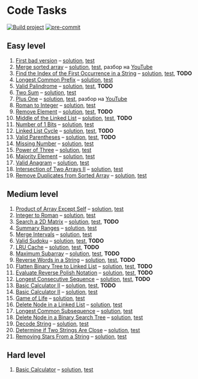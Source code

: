 # Code Tasks

[![Build project](https://github.com/IT-Enduro/code-tasks/actions/workflows/build.yml/badge.svg?branch=master)](https://github.com/IT-Enduro/code-tasks/actions/workflows/build.yml)
[![pre-commit](https://img.shields.io/badge/pre--commit-enabled-brightgreen?logo=pre-commit)](https://github.com/pre-commit/pre-commit)

## Easy level

1. [First bad version](https://leetcode.com/problems/first-bad-version/) – [solution](src/main/kotlin/ru/romanow/FirstBadVersion.kt), [test](src/test/kotlin/ru/romanow/FirstBadVersionTest.kt)
2. [Merge sorted array](https://leetcode.com/problems/merge-sorted-array/) – [solution](src/main/kotlin/ru/romanow/MergeSortedArrays.kt), [test](src/test/kotlin/ru/romanow/MergeSortedArraysTest.kt), разбор на [YouTube](https://youtube.com/watch?v=qEHYFV0f6FQ)
3. [Find the Index of the First Occurrence in a String](https://leetcode.com/problems/find-the-index-of-the-first-occurrence-in-a-string/) – [solution](src/main/kotlin/ru/romanow/FirstOccurrenceInAString.kt), [test](src/test/kotlin/ru/romanow/FirstOccurrenceInAStringTest.kt), **TODO**
4. [Longest Common Prefix](https://leetcode.com/problems/longest-common-prefix/) – [solution](src/main/kotlin/ru/romanow/LongestCommonPrefix.kt), [test](src/test/kotlin/ru/romanow/LongestCommonPrefixTest.kt)
5. [Valid Palindrome](https://leetcode.com/problems/valid-palindrome/) – [solution](src/main/kotlin/ru/romanow/ValidPalindrome.kt), [test](src/test/kotlin/ru/romanow/ValidPalindromeTest.kt), **TODO**
6. [Two Sum](https://leetcode.com/problems/two-sum/) – [solution](src/main/kotlin/ru/romanow/TwoSum.kt), [test](src/test/kotlin/ru/romanow/TwoSumTest.kt)
7. [Plus One](https://leetcode.com/problems/plus-one/) – [solution](src/main/kotlin/ru/romanow/PlusOne.kt), [test](src/test/kotlin/ru/romanow/PlusOneTest.kt), разбор на [YouTube](https://www.youtube.com/watch?v=tKVFK1kVzyI)
8. [Roman to Integer](https://leetcode.com/problems/roman-to-integer/) – [solution](src/main/kotlin/ru/romanow/RomanToInteger.kt), [test](src/test/kotlin/ru/romanow/RomanToIntegerTest.kt)
9. [Remove Element](https://leetcode.com/problems/remove-element/) – [solution](src/main/kotlin/ru/romanow/RemoveElement.kt), [test](src/test/kotlin/ru/romanow/RemoveElementTest.kt), **TODO**
10. [Middle of the Linked List](https://leetcode.com/problems/middle-of-the-linked-list/) – [solution](src/main/kotlin/ru/romanow/MiddleOfTheLinkedList.kt), [test](src/test/kotlin/ru/romanow/MiddleOfTheLinkedListTest.kt), **TODO**
11. [Number of 1 Bits](https://leetcode.com/problems/number-of-1-bits/) – [solution](src/main/kotlin/ru/romanow/HammingWeight.kt), [test](src/test/kotlin/ru/romanow/HammingWeightTest.kt)
12. [Linked List Cycle](https://leetcode.com/problems/linked-list-cycle/) – [solution](src/main/kotlin/ru/romanow/LinkedListCycle.kt), [test](src/test/kotlin/ru/romanow/LinkedListCycleTest.kt), **TODO**
13. [Valid Parentheses](https://leetcode.com/problems/valid-parentheses/) – [solution](src/main/kotlin/ru/romanow/ValidParentheses.kt), [test](src/test/kotlin/ru/romanow/ValidParenthesesTest.kt), **TODO**
14. [Missing Number](https://leetcode.com/problems/missing-number/) – [solution](src/main/kotlin/ru/romanow/MissingNumber.kt), [test](src/test/kotlin/ru/romanow/MissingNumberTest.kt)
15. [Power of Three](https://leetcode.com/problems/power-of-three/) – [solution](src/main/kotlin/ru/romanow/PowerOfThree.kt), [test](src/test/kotlin/ru/romanow/PowerOfThreeTest.kt)
16. [Majority Element](https://leetcode.com/problems/majority-element/) – [solution](src/main/kotlin/ru/romanow/MajorityElement.kt), [test](src/test/kotlin/ru/romanow/MajorityElementTest.kt)
17. [Valid Anagram](https://leetcode.com/problems/valid-anagram/) – [solution](src/main/kotlin/ru/romanow/ValidAnagram.kt), [test](src/test/kotlin/ru/romanow/ValidAnagramTest.kt)
18. [Intersection of Two Arrays II](https://leetcode.com/problems/intersection-of-two-arrays-ii/) – [solution](src/main/kotlin/ru/romanow/IntersectionOfTwoArrays.kt), [test](src/test/kotlin/ru/romanow/IntersectionOfTwoArraysTest.kt)
19. [Remove Duplicates from Sorted Array](https://leetcode.com/problems/remove-duplicates-from-sorted-array/) – [solution](src/main/kotlin/ru/romanow/RemoveDuplicatesFromSortedArray.kt), [test](src/test/kotlin/ru/romanow/RemoveDuplicatesFromSortedArrayTest.kt)

## Medium level

1. [Product of Array Except Self](https://leetcode.com/problems/product-of-array-except-self/) – [solution](src/main/kotlin/ru/romanow/ProductOfArrayExceptSelf.kt), [test](src/test/kotlin/ru/romanow/ProductOfArrayExceptSelfTest.kt)
2. [Integer to Roman](https://leetcode.com/problems/integer-to-roman/) – [solution](src/main/kotlin/ru/romanow/IntegerToRoman.kt), [test](src/test/kotlin/ru/romanow/IntegerToRomanTest.kt)
3. [Search a 2D Matrix](https://leetcode.com/problems/search-a-2d-matrix/) – [solution](src/main/kotlin/ru/romanow/SearchIn2dMatrix.kt), [test](src/test/kotlin/ru/romanow/SearchIn2dMatrixTest.kt), **TODO**
4. [Summary Ranges](https://leetcode.com/problems/summary-ranges/) – [solution](src/main/kotlin/ru/romanow/SummaryRanges.kt), [test](src/test/kotlin/ru/romanow/SummaryRangesTest.kt)
5. [Merge Intervals](https://leetcode.com/problems/merge-intervals/) – [solution](src/main/kotlin/ru/romanow/MergeIntervals.kt), [test](src/test/kotlin/ru/romanow/MergeIntervalsTest.kt)
6. [Valid Sudoku](https://leetcode.com/problems/valid-sudoku/) – [solution](src/main/kotlin/ru/romanow/ValidSudoku.kt), [test](src/test/kotlin/ru/romanow/ValidSudokuTest.kt), **TODO**
7. [LRU Cache](https://leetcode.com/problems/lru-cache/) – [solution](src/main/kotlin/ru/romanow/LRUCache.kt), [test](src/test/kotlin/ru/romanow/LRUCacheTest.kt), **TODO**
8. [Maximum Subarray](https://leetcode.com/problems/maximum-subarray/) – [solution](src/main/kotlin/ru/romanow/MaximumSubarray.kt), [test](src/test/kotlin/ru/romanow/MaximumSubarrayTest.kt), **TODO**
9. [Reverse Words in a String](https://leetcode.com/problems/reverse-words-in-a-string/) – [solution](src/main/kotlin/ru/romanow/ReverseWordsInAString.kt), [test](src/test/kotlin/ru/romanow/ReverseWordsInAStringTest.kt), **TODO**
10. [Flatten Binary Tree to Linked List](https://leetcode.com/problems/flatten-binary-tree-to-linked-list/) – [solution](src/main/kotlin/ru/romanow/FlattenBinaryTreeToLinkedList.kt), [test](src/test/kotlin/ru/romanow/FlattenBinaryTreeToLinkedListTest.kt), **TODO**
11. [Evaluate Reverse Polish Notation](https://leetcode.com/problems/evaluate-reverse-polish-notation/) – [solution](src/main/kotlin/ru/romanow/EvaluateReversePolishNotation.kt), [test](src/test/kotlin/ru/romanow/EvaluateReversePolishNotationTest.kt), **TODO**
12. [Longest Consecutive Sequence](https://leetcode.com/problems/longest-consecutive-sequence/) – [solution](src/main/kotlin/ru/romanow/LongestConsecutiveSequence.kt), [test](src/test/kotlin/ru/romanow/LongestConsecutiveSequenceTest.kt), **TODO**
13. [Basic Calculator II](https://leetcode.com/problems/basic-calculator-ii/) – [solution](src/main/kotlin/ru/romanow/BasicCalculator.kt), [test](src/test/kotlin/ru/romanow/BasicCalculatorTest.kt), **TODO**
14. [Basic Calculator II](https://leetcode.com/problems/implement-trie-prefix-tree/) – [solution](src/main/kotlin/ru/romanow/PrefixTree.kt), [test](src/test/kotlin/ru/romanow/PrefixTreeTest.kt)
15. [Game of Life](https://leetcode.com/problems/game-of-life/) – [solution](src/main/kotlin/ru/romanow/GameOfLife.kt), [test](src/test/kotlin/ru/romanow/GameOfLifeTest.kt)
16. [Delete Node in a Linked List](https://leetcode.com/problems/delete-node-in-a-linked-list/) – [solution](src/main/kotlin/ru/romanow/DeleteNodeInALinkedList.kt), [test](src/test/kotlin/ru/romanow/DeleteNodeInALinkedListTest.kt)
17. [Longest Common Subsequence](https://leetcode.com/problems/longest-common-subsequence/) – [solution](src/main/kotlin/ru/romanow/LongestCommonSubsequence.kt), [test](src/test/kotlin/ru/romanow/LongestCommonSubsequenceTest.kt)
18. [Delete Node in a Binary Search Tree](https://leetcode.com/problems/delete-node-in-a-bst/) – [solution](src/main/kotlin/ru/romanow/DeleteNodeInABalancedSearchTree.kt), [test](src/test/kotlin/ru/romanow/DeleteNodeInABalancedSearchTreeTest.kt)
19. [Decode String](https://leetcode.com/problems/decode-string/) – [solution](src/main/kotlin/ru/romanow/DecodeString.kt), [test](src/test/kotlin/ru/romanow/DecodeStringTest.kt)
20. [Determine if Two Strings Are Close](https://leetcode.com/problems/determine-if-two-strings-are-close/) – [solution](src/main/kotlin/ru/romanow/DetermineIfTwoStringsAreClose.kt), [test](src/test/kotlin/ru/romanow/DetermineIfTwoStringsAreCloseTest.kt)
21. [Removing Stars From a String](https://leetcode.com/problems/removing-stars-from-a-string/) – [solution](src/main/kotlin/ru/romanow/RemovingStarsFromAString.kt), [test](src/test/kotlin/ru/romanow/RemovingStarsFromAStringTest.kt)

## Hard level

1. [Basic Calculator](https://leetcode.com/problems/basic-calculator/) – [solution](src/main/kotlin/ru/romanow/BasicCalculatorWithBrackets.kt), [test](src/test/kotlin/ru/romanow/BasicCalculatorWithBracketsTest.kt)
